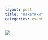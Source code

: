 ```yaml
---
layout: post
title: "Пакетики"
categories: event
---
```

![](https://pics.livejournal.com/quillcraft/pic/001khsfe)